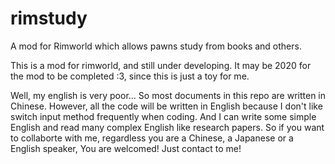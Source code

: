 # rimstudy
A mod for Rimworld which allows pawns study from books and others.

This is a mod for rimworld, and still under developing. It may be 2020 for the mod to be completed :3, since this is just a toy for me.

Well, my english is very poor... So most documents in this repo are written in Chinese. However, all the code will be written in English because I don't like switch input method frequently when coding. And I can write some simple English and read many complex English like research papers. So if you want to collaborte with me, regardless you are a Chinese, a Japanese or a English speaker, You are welcomed! Just contact to me!
